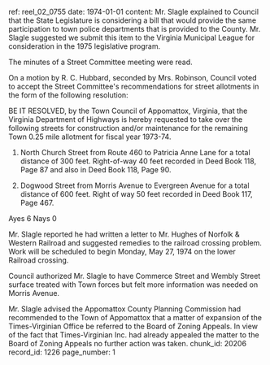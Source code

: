 ref: reel_02_0755
date: 1974-01-01
content: Mr. Slagle explained to Council that the State Legislature is considering a bill that would provide the same participation to town police departments that is provided to the County. Mr. Slagle suggested we submit this item to the Virginia Municipal League for consideration in the 1975 legislative program.

The minutes of a Street Committee meeting were read.

On a motion by R. C. Hubbard, seconded by Mrs. Robinson, Council voted to accept the Street Committee's recommendations for street allotments in the form of the following resolution:

BE IT RESOLVED, by the Town Council of Appomattox, Virginia, that the Virginia Department of Highways is hereby requested to take over the following streets for construction and/or maintenance for the remaining Town 0.25 mile allotment for fiscal year 1973-74.

1. North Church Street from Route 460 to Patricia Anne Lane for a total distance of 300 feet. Right-of-way 40 feet recorded in Deed Book 118, Page 87 and also in Deed Book 118, Page 90.

2. Dogwood Street from Morris Avenue to Evergreen Avenue for a total distance of 600 feet. Right of way 50 feet recorded in Deed Book 117, Page 467.

Ayes 6 Nays 0

Mr. Slagle reported he had written a letter to Mr. Hughes of Norfolk & Western Railroad and suggested remedies to the railroad crossing problem. Work will be scheduled to begin Monday, May 27, 1974 on the lower Railroad crossing.

Council authorized Mr. Slagle to have Commerce Street and Wembly Street surface treated with Town forces but felt more information was needed on Morris Avenue.

Mr. Slagle advised the Appomattox County Planning Commission had recommended to the Town of Appomattox that a matter of expansion of the Times-Virginian Office be referred to the Board of Zoning Appeals. In view of the fact that Times-Virginian Inc. had already appealed the matter to the Board of Zoning Appeals no further action was taken.
chunk_id: 20206
record_id: 1226
page_number: 1

